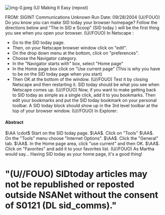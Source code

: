 ![img-0.jpeg](img-0.jpeg)
(U) Making It Easy (repost)

FROM: SIGINT Communications
Unknown
Run Date: 09/28/2004
(U//FOUO) Do you know you can make SID today your browser homepage? Follow the directions below and "The In SID e Scoop" (SID today ) will be the first thing you see when you open your browser.
(U//FOUO) In Netscape :

- Go to the SID today page.
- Then, on your Netscape browser window click on "edit".
- On the drop down menu at the bottom, click on "preferences".
- Choose the Navigator category.
- In the "Navigator starts with" box, select "Home page"
- In the Home page box click on "Use current page" (This is why you have to be on the SID today page when you start)
- Then OK at the bottom of the window.
(U//FOUO) Test it by closing Netscape and then restarting it. SID today should be what you see when Netscape comes up.
(U//FOUO) Now, if you want to make getting back to SID today as simple as a single click, add it to you bookmarks. Then edit your bookmarks and put the SID today bookmark on your personal toolbar. A SID today block should show up in the 3rd level toolbar at the top of your browser window.
(U//FOUO) In Explorer:


#### Abstract

$\AA \cdot$ Start on the SID today page. $\AA$. Click on "Tools" $\AA$. On the "Tools" menu choose "Internet Options". $\AA$. Click the "General" tab. $\AA$. In the Home page area, click "use current" and then OK. $\AA$. Click on "Favorites" and add it to your favorites list. (U//FOUO) As Martha would say... Having SID today as your home page, it's a good thing!


# "(U//FOUO) SIDtoday articles may not be republished or reposted outside NSANet without the consent of S0121 (DL sid_comms)."
